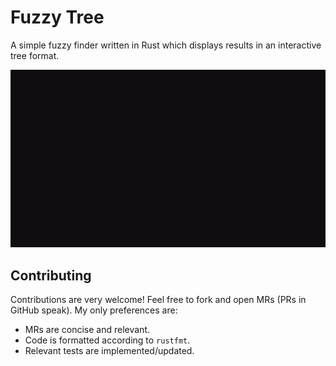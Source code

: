Fuzzy Tree
==========

A simple fuzzy finder written in Rust which displays results in an interactive
tree format.

![img](static/fztree.gif)


Contributing
------------

Contributions are very welcome! Feel free to fork and open MRs (PRs in GitHub
speak). My only preferences are:
* MRs are concise and relevant.
* Code is formatted according to `rustfmt`.
* Relevant tests are implemented/updated.
